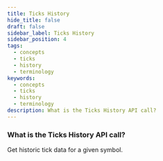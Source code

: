 ```yaml
---
title: Ticks History
hide_title: false
draft: false
sidebar_label: Ticks History
sidebar_position: 4
tags:
  - concepts
  - ticks
  - history
  - terminology
keywords:
  - concepts
  - ticks
  - history
  - terminology
description: What is the Ticks History API call?
---
```


### What is the Ticks History API call?

Get historic tick data for a given symbol.
